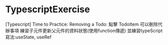 ﻿# TypescriptExercise
[Typescript] Time to Practice: Removing a Todo:
 點擊 TodoItem 可以刪除代辦事項 練習子元件更新父元件的資料狀態(使用function傳遞) 並練習typeScript寫法:useState, useRef
